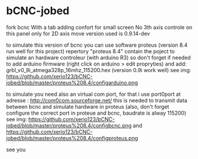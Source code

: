 # bCNC-jobed
fork bcnc
 With a tab adding confort for small screen No 3th axis controle on this panel only for 2D axis move
 version used is 0.9.14-dev


to simulate this version of bcnc you can use software proteus (version 8.4 run well for this project) repertory "proteus 8.4" contain the poject to simulate an hardware controleur (with arduino R3) so don't forget if needed to add arduino firmware (right click on arduino > edit propryties) and add: grbl_v0_9i_atmega328p_16mhz_115200.hex
(version 0.9i work well) see img: https://github.com/xerio123/bCNC-jobed/blob/master/proteus%208.4/configarduino.png

to simulate you need also an virtual com port, for that i use port0port at adresse : http://com0com.sourceforge.net/ this is needed to transmit data between bcnc and simulate hardware in proteus (also, don't forget configure the correct port in proteue and bcnc, baudrate is alway 115200)
see img: https://github.com/xerio123/bCNC-jobed/blob/master/proteus%208.4/configbcnc.png and https://github.com/xerio123/bCNC-jobed/blob/master/proteus%208.4/configproteus.png

see you

